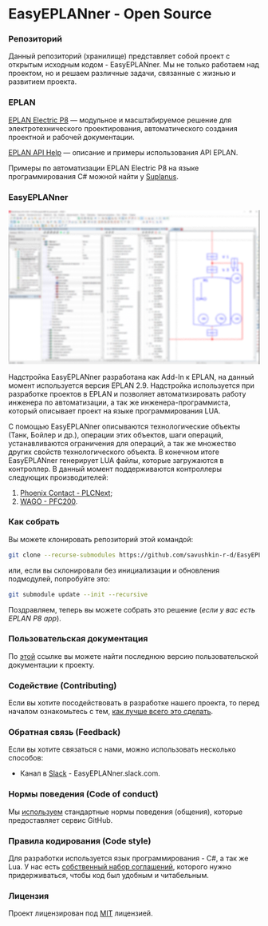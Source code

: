 # EasyEPLANner - Open Source

### Репозиторий

Данный репозиторий (хранилище) представляет собой проект с открытым исходным кодом - EasyEPLANner. Мы не только работаем над проектом, но и решаем различные задачи, связанные с жизнью и развитием проекта.

### EPLAN

[EPLAN Electric P8](https://www.eplan-software.com/solutions/eplan-electric-p8/) — модульное и масштабируемое решение для электротехнического проектирования, автоматического создания проектной и рабочей документации.

[EPLAN API Help](https://www.eplan.help/en-us/Infoportal/Content/api/2023/index.html) — описание и примеры использования API EPLAN.

Примеры по автоматизации EPLAN Electric P8 на языке программирования C# можной найти у
[Suplanus](https://github.com/Suplanus).

### EasyEPLANner

<img src="../user_manual/images/EasyEplannerPreview.png">

Надстройка EasyEPLANner разработана как Add-In к EPLAN, на данный момент используется версия EPLAN 2.9. Надстройка используется при разработке проектов в EPLAN и позволяет автоматизировать работу инженера по автоматизации, а так же инженера-программиста, который описывает проект на языке программирования LUA.

С помощью EasyEPLANner описываются технологические объекты (Танк, Бойлер и др.), операции этих объектов, шаги операций, устанавливаются ограничения для операций, а так же множество других свойств технологического объекта. В конечном итоге EasyEPLANner генерирует LUA файлы, которые загружаются в контроллер. В данный момент поддерживаются контроллеры следующих производителей:

1. [Phoenix Contact - PLCNext](https://github.com/plcnext);
2. [WAGO - PFC200](https://github.com/WAGO).

### Как собрать
Вы можете клонировать репозиторий этой командой:  
```bash
git clone --recurse-submodules https://github.com/savushkin-r-d/EasyEPLANner.git
```

или, если вы склонировали без инициализации и обновления подмодулей, попробуйте это:  
```bash
git submodule update --init --recursive
```

Поздравляем, теперь вы можете собрать это решение (_если у вас есть EPLAN P8 app_).

### Пользовательская документация

По [этой](../user_manual/ReadMe.md) ссылке вы можете найти последнюю версию пользовательской документации к проекту.

### Содействие (Contributing)

Если вы хотите посодействовать в разработке нашего проекта, то перед началом ознакомьтесь с тем, [как лучше всего это сделать](../contributing.md).

### Обратная связь (Feedback)

Если вы хотите связаться с нами, можно использовать несколько способов:
* Канал в [Slack](https://slack.com) - EasyEPLANner.slack.com.

### Нормы поведения (Code of conduct)

Мы [используем](../CODE_OF_CONDUCT.md) стандартные нормы поведения (общения), которые предоставляет сервис GitHub.

### Правила кодирования (Code style)

Для разработки используется язык программирования - C#, а так же Lua. У нас есть [собственный набор соглашений](../codestyle.md), которого нужно придерживаться, чтобы код был удобным и читабельным.

### Лицензия

Проект лицензирован под [MIT](../../LICENSE.txt) лицензией.
